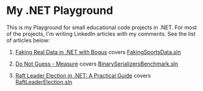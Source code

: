 # My .NET Playground

This is my Playground for small educational code projects in .NET. For most of the projects, I'm writing LinkedIn articles with my comments. See the list of articles below:

1. [Faking Real Data in .NET with Bogus](https://www.linkedin.com/pulse/faking-real-data-net-bogus-david-boyarov-8qmge/?trackingId=9GLbOcnFT7exTx7u2AOk7w%3D%3D) covers [FakingSportsData.sln](https://github.com/boyarovdu/CodeLab/tree/main/FakingRealData)

2. [Do Not Guess - Measure](https://www.linkedin.com/pulse/do-guess-measure-david-boyarov-ttnte/?trackingId=9GLbOcnFT7exTx7u2AOk7w%3D%3D) covers [BinarySerializersBenchmark.sln](https://github.com/boyarovdu/CodeLab/tree/main/BinarySerializersBenchmark)

3. [Raft Leader Election in .NET: A Practical Guide](https://www.linkedin.com/pulse/raft-leader-election-net-practical-guide-david-boyarov-z5x4e/?trackingId=9GLbOcnFT7exTx7u2AOk7w%3D%3D) covers [RaftLeaderElection.sln](https://github.com/boyarovdu/CodeLab/tree/main/RaftLeaderElection)
